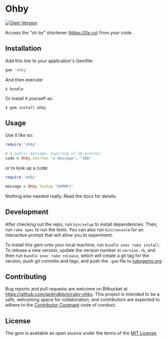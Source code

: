 # Ohby

[![Gem Version](https://badge.fury.io/rb/ohby.svg)](https://badge.fury.io/rb/ohby)

Access the "oh by" shortener (https://0x.co) from your code.

## Installation

Add this line to your application's Gemfile:

```ruby
gem 'ohby'
```

And then execute:

    $ bundle

Or install it yourself as:

    $ gem install ohby

## Usage

Use it like so:

```ruby
require 'ohby'

# a public message, expiring in 10 minutes
code = Ohby.shorten "a message", "10m"
```

or to look up a code:

```ruby
require 'ohby'

message = Ohby.lookup "HVRMFJ"
```

Nothing else needed really. Read the docs for details.

## Development

After checking out the repo, run `bin/setup` to install dependencies. Then, run `rake spec` to run the tests. You can also run `bin/console` for an interactive prompt that will allow you to experiment.

To install this gem onto your local machine, run `bundle exec rake install`. To release a new version, update the version number in `version.rb`, and then run `bundle exec rake release`, which will create a git tag for the version, push git commits and tags, and push the `.gem` file to [rubygems.org](https://rubygems.org).

## Contributing

Bug reports and pull requests are welcome on Bitbucket at https://github.com/janlindblom/ruby-ohby. This project is intended to be a safe, welcoming space for collaboration, and contributors are expected to adhere to the [Contributor Covenant](http://contributor-covenant.org) code of conduct.


## License

The gem is available as open source under the terms of the [MIT License](http://opensource.org/licenses/MIT).

